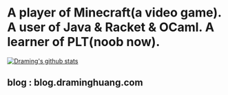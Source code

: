 # A player of Minecraft(a video game). A user of Java & Racket & OCaml. A learner of PLT(noob now).
[![Draming's github stats](https://github-readme-stats.vercel.app/api?username=1478599553&show_icons=true&title_color=fff&icon_color=79ff97&text_color=9f9f9f&bg_color=151515)](https://github.com/1478599553)
## blog : blog.draminghuang.com
